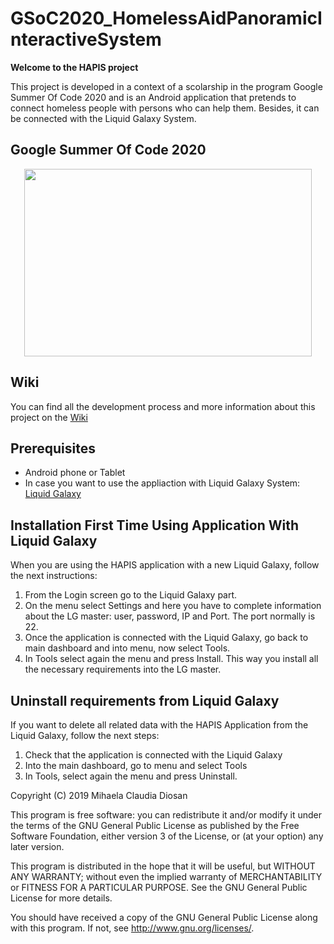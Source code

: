 # GSoC2020_HomelessAidPanoramicInteractiveSystem

__Welcome to the HAPIS project__

This project is developed in a context of a scolarship in the program Google Summer Of Code 2020 and is an Android application that pretends
to connect homeless people with persons who can help them. Besides, it can be connected with the Liquid Galaxy System.

 ## __Google Summer Of Code 2020__
 
 <p align="center"> 
 <img width="460" height="300" src="https://jderobot.github.io/assets/images/activities/gsoc-2020.jpg">
</p>

## __Wiki__
 
 You can find all the development process and more information about this project on the [Wiki](https://github.com/LiquidGalaxyLAB/GSoC2020_HomelessAidPanoramicInteractiveSystem/wiki) 
 
## __Prerequisites__
 
 * Android phone or Tablet
 * In case you want to use the appliaction with Liquid Galaxy System:  [Liquid Galaxy](https://github.com/LiquidGalaxyLAB/liquid-galaxy)
 


## __Installation First Time Using Application With Liquid Galaxy__

When you are using the HAPIS application with a new Liquid Galaxy, follow the next instructions:

 1. From the Login screen go to the Liquid Galaxy part.
 2. On the menu select Settings and here you have to complete information about the LG master: user, password, IP and Port. The port normally is 22.
 3. Once the application is connected with the Liquid Galaxy, go back to main dashboard and into menu, now select Tools.
 4. In Tools select again the menu and press Install. This way you install all the necessary requirements into the LG master.
 
 
 
## __Uninstall requirements from Liquid Galaxy__

If you want to delete all related data with the HAPIS Application from the Liquid Galaxy, follow the next steps:

 1. Check that the application is connected with the Liquid Galaxy
 2. Into the main dashboard, go to menu and select Tools
 3. In Tools, select again the menu and press Uninstall.




Copyright (C) 2019 Mihaela Claudia Diosan

This program is free software: you can redistribute it and/or modify it under the terms of the GNU General Public License as published by the Free Software Foundation, either version 3 of the License, or (at your option) any later version.

This program is distributed in the hope that it will be useful, but WITHOUT ANY WARRANTY; without even the implied warranty of MERCHANTABILITY or FITNESS FOR A PARTICULAR PURPOSE. See the GNU General Public License for more details.

You should have received a copy of the GNU General Public License along with this program. If not, see http://www.gnu.org/licenses/.
   


